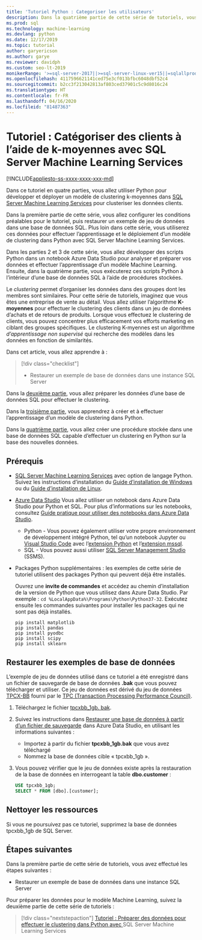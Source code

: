 ```yaml
---
title: 'Tutoriel Python : Categoriser les utilisateurs'
description: Dans la quatrième partie de cette série de tutoriels, vous allez effectuer un clustering de clients à l’aide de K-moyennes dans une base de données SQL en Python avec SQL Server Machine Learning Services.
ms.prod: sql
ms.technology: machine-learning
ms.devlang: python
ms.date: 12/17/2019
ms.topic: tutorial
author: garyericson
ms.author: garye
ms.reviewer: davidph
ms.custom: seo-lt-2019
monikerRange: '>=sql-server-2017||>=sql-server-linux-ver15||=sqlallproducts-allversions'
ms.openlocfilehash: 4117596621141ced75e3cf013bfbc6048dbf52c4
ms.sourcegitcommit: b2cc3f213042813af803ced37901c5c9d8016c24
ms.translationtype: HT
ms.contentlocale: fr-FR
ms.lasthandoff: 04/16/2020
ms.locfileid: "81487363"
---
```

# <a name="tutorial-categorizing-customers-using-k-means-clustering-with-sql-server-machine-learning-services"></a>Tutoriel : Catégoriser des clients à l’aide de k-moyennes avec SQL Server Machine Learning Services

[!INCLUDE[appliesto-ss-xxxx-xxxx-xxx-md](../../includes/appliesto-ss-xxxx-xxxx-xxx-md.md)]

Dans ce tutoriel en quatre parties, vous allez utiliser Python pour développer et déployer un modèle de clustering k-moyennes dans [SQL Server Machine Learning Services](../sql-server-machine-learning-services.md) pour clusteriser les données clients.

Dans la première partie de cette série, vous allez configurer les conditions préalables pour le tutoriel, puis restaurer un exemple de jeu de données dans une base de données SQL. Plus loin dans cette série, vous utiliserez ces données pour effectuer l’apprentissage et le déploiement d’un modèle de clustering dans Python avec SQL Server Machine Learning Services.

Dans les parties 2 et 3 de cette série, vous allez développer des scripts Python dans un notebook Azure Data Studio pour analyser et préparer vos données et effectuer l’apprentissage d’un modèle Machine Learning. Ensuite, dans la quatrième partie, vous exécuterez ces scripts Python à l’intérieur d’une base de données SQL à l’aide de procédures stockées.

Le *clustering* permet d’organiser les données dans des groupes dont les membres sont similaires. Pour cette série de tutoriels, imaginez que vous êtes une entreprise de vente au détail. Vous allez utiliser l’algorithme **K-moyennes** pour effectuer le clustering des clients dans un jeu de données d’achats et de retours de produits. Lorsque vous effectuez le clustering de clients, vous pouvez concentrer plus efficacement vos efforts marketing en ciblant des groupes spécifiques.
Le clustering K-myennes est un algorithme *d’apprentissage non supervisé* qui recherche des modèles dans les données en fonction de similarités.

Dans cet article, vous allez apprendre à :

> [!div class="checklist"]
> * Restaurer un exemple de base de données dans une instance SQL Server

Dans la [deuxième partie](python-clustering-model-prepare-data.md), vous allez préparer les données d’une base de données SQL pour effectuer le clustering.

Dans la [troisième partie](python-clustering-model-build.md), vous apprendrez à créer et à effectuer l’apprentissage d’un modèle de clustering dans Python.

Dans la [quatrième partie](python-clustering-model-deploy.md), vous allez créer une procédure stockée dans une base de données SQL capable d’effectuer un clustering en Python sur la base des nouvelles données.

## <a name="prerequisites"></a>Prérequis

* [SQL Server Machine Learning Services](../sql-server-machine-learning-services.md) avec option de langage Python. Suivez les instructions d’installation du [Guide d’installation de Windows](../install/sql-machine-learning-services-windows-install.md) ou du [Guide d’installation de Linux](https://docs.microsoft.com/sql/linux/sql-server-linux-setup-machine-learning?toc=%2fsql%2fmachine-learning%2ftoc.json&view=sql-server-linux-ver15).

* [Azure Data Studio](../../azure-data-studio/what-is.md) Vous allez utiliser un notebook dans Azure Data Studio pour Python et SQL. Pour plus d’informations sur les notebooks, consultez [Guide pratique pour utiliser des notebooks dans Azure Data Studio](../../azure-data-studio/sql-notebooks.md).

  * Python - Vous pouvez également utiliser votre propre environnement de développement intégré Python, tel qu’un notebook Jupyter ou [Visual Studio Code](https://code.visualstudio.com/docs) avec l’[extension Python](https://marketplace.visualstudio.com/items?itemName=ms-python.python) et l’[extension mssql](https://marketplace.visualstudio.com/items?itemName=ms-mssql.mssql).
  * SQL - Vous pouvez aussi utiliser [SQL Server Management Studio](../../ssms/sql-server-management-studio-ssms.md) (SSMS).

* Packages Python supplémentaires : les exemples de cette série de tutoriel utilisent des packages Python qui peuvent déjà être installés.

  Ouvrez une **invite de commandes** et accédez au chemin d’installation de la version de Python que vous utilisez dans Azure Data Studio. Par exemple : `cd %LocalAppData%\Programs\Python\Python37-32`. Exécutez ensuite les commandes suivantes pour installer les packages qui ne sont pas déjà installés.

  ```console
  pip install matplotlib
  pip install pandas
  pip install pyodbc
  pip install scipy
  pip install sklearn
  ```

## <a name="restore-the-sample-database"></a>Restaurer les exemples de base de données

L’exemple de jeu de données utilisé dans ce tutoriel a été enregistré dans un fichier de sauvegarde de base de données **.bak** que vous pouvez télécharger et utiliser. Ce jeu de données est dérivé du jeu de données [TPCX-BB](http://www.tpc.org/tpcx-bb/default.asp) fourni par le [TPC (Transaction Processing Performance Council)](http://www.tpc.org/default.asp).

1. Téléchargez le fichier [tpcxbb_1gb. bak](https://sqlchoice.blob.core.windows.net/sqlchoice/static/tpcxbb_1gb.bak).

1. Suivez les instructions dans [Restaurer une base de données à partir d’un fichier de sauvegarde](../../azure-data-studio/tutorial-backup-restore-sql-server.md#restore-a-database-from-a-backup-file) dans Azure Data Studio, en utilisant les informations suivantes :

   * Importez à partir du fichier **tpcxbb_1gb.bak** que vous avez téléchargé
   * Nommez la base de données cible « tpcxbb_1gb ».

1. Vous pouvez vérifier que le jeu de données existe après la restauration de la base de données en interrogeant la table **dbo.customer** :

    ```sql
    USE tpcxbb_1gb;
    SELECT * FROM [dbo].[customer];
    ```

## <a name="clean-up-resources"></a>Nettoyer les ressources

Si vous ne poursuivez pas ce tutoriel, supprimez la base de données tpcxbb_1gb de SQL Server.

## <a name="next-steps"></a>Étapes suivantes

Dans la première partie de cette série de tutoriels, vous avez effectué les étapes suivantes :

* Restaurer un exemple de base de données dans une instance SQL Server

Pour préparer les données pour le modèle Machine Learning, suivez la deuxième partie de cette série de tutoriels :

> [!div class="nextstepaction"]
> [Tutoriel : Préparer des données pour effectuer le clustering dans Python avec ](python-clustering-model-prepare-data.md)SQL Server Machine Learning Services

